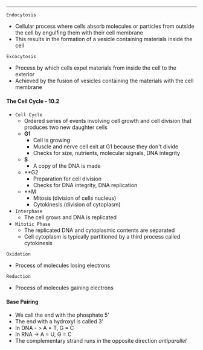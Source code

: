 ***
`Endocytosis`
* Cellular process where cells absorb molecules or particles from outside the cell by engulfing them with their cell membrane
* This results in the formation of a vesicle containing materials inside the cell

`Excocytosis`
* Process by which cells expel materials from inside the cell to the exterior
* Achieved by the fusion of vesicles containing the materials with the cell membrane

#### The Cell Cycle - 10.2
* `Cell Cycle`
	* Ordered series of events involving cell growth and cell division that produces two new daughter cells
	* **G1**
		* Cell is growing
		* Muscle and nerve cell exit at G1 because they don't divide
		* Checks for size, nutrients, molecular signals, DNA integrity
	* **S**
		* A copy of the DNA is made
	* **G2
		* Preparation for cell division
		* Checks for DNA integrity, DNA replication
	* **M
		* Mitosis (division of cells nucleus)
		* Cytokinesis (division of cytoplasm)
* `Interphase`
	* The cell grows and DNA is replicated
* `Mitotic Phase`
	* The replicated DNA and cytoplasmic contents are separated
	* Cell cytoplasm is typically partitioned by a third process called cytokinesis

`Oxidation`
* Process of molecules losing electrons

`Reduction`
* Process of molecules gaining electrons

#### Base Pairing
* We call the end with the phosphate 5'
* The end with a hydroxyl is called 3'
* In DNA - > A = T, G = C
* In RNA -> A = U, G = C
* The complementary strand runs in the opposite direction *antiparallel*